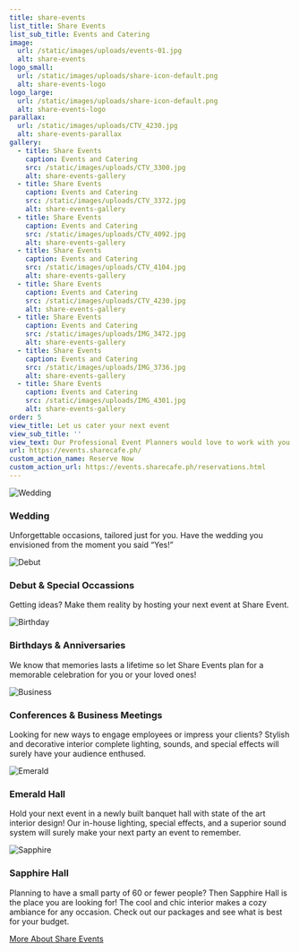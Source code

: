 ```yaml
---
title: share-events
list_title: Share Events
list_sub_title: Events and Catering
image:
  url: /static/images/uploads/events-01.jpg
  alt: share-events
logo_small:
  url: /static/images/uploads/share-icon-default.png
  alt: share-events-logo
logo_large:
  url: /static/images/uploads/share-icon-default.png
  alt: share-events-logo
parallax:
  url: /static/images/uploads/CTV_4230.jpg
  alt: share-events-parallax
gallery:
  - title: Share Events
    caption: Events and Catering
    src: /static/images/uploads/CTV_3300.jpg
    alt: share-events-gallery
  - title: Share Events
    caption: Events and Catering
    src: /static/images/uploads/CTV_3372.jpg
    alt: share-events-gallery
  - title: Share Events
    caption: Events and Catering
    src: /static/images/uploads/CTV_4092.jpg
    alt: share-events-gallery
  - title: Share Events
    caption: Events and Catering
    src: /static/images/uploads/CTV_4104.jpg
    alt: share-events-gallery
  - title: Share Events
    caption: Events and Catering
    src: /static/images/uploads/CTV_4230.jpg
    alt: share-events-gallery
  - title: Share Events
    caption: Events and Catering
    src: /static/images/uploads/IMG_3472.jpg
    alt: share-events-gallery
  - title: Share Events
    caption: Events and Catering
    src: /static/images/uploads/IMG_3736.jpg
    alt: share-events-gallery
  - title: Share Events
    caption: Events and Catering
    src: /static/images/uploads/IMG_4301.jpg
    alt: share-events-gallery
order: 5
view_title: Let us cater your next event
view_sub_title: ''
view_text: Our Professional Event Planners would love to work with you on corporate events, wedding receptions, social gatherings and any full service catered event.
url: https://events.sharecafe.ph/
custom_action_name: Reserve Now
custom_action_url: https://events.sharecafe.ph/reservations.html
---
```

<section id="events-features" class="work-features">
  <div class="row section-header block-1-3 block-m-1-2 block-tab-full">
    <div class="col-block aos-init aos-animate" data-aos="fade-up" data-aos-delay="100">
      <img src="/static/images/event-wedding--color.png" alt="Wedding">
      <h3>Wedding</h3>
      <p>
        Unforgettable occasions, tailored just for you. Have the wedding you envisioned from the moment you said “Yes!”
      </p>
    </div>
    <div class="col-block aos-init aos-animate" data-aos="fade-up" data-aos-delay="200">
      <img src="/static/images/event-debut--color.png" alt="Debut">
      <h3>Debut &amp; Special Occassions</h3>
      <p>
        Getting ideas? Make them reality by hosting your next event at Share Event.
      </p>
    </div>
    <div class="col-block aos-init aos-animate" data-aos="fade-up" data-aos-delay="300">
      <img src="/static/images/event-birthday--color.png" alt="Birthday">
      <h3>Birthdays &amp; Anniversaries</h3>
      <p>
        We know that memories lasts a lifetime so let Share Events plan for a memorable celebration for you or your
        loved ones!
      </p>
    </div>
    <div class="col-block aos-init aos-animate" data-aos="fade-up" data-aos-delay="400">
      <img src="/static/images/event-business--color.png" alt="Business">
      <h3>Conferences &amp; Business Meetings</h3>
      <p>
        Looking for new ways to engage employees or impress your clients? Stylish and decorative interior complete
        lighting, sounds, and special effects will surely have your audience enthused.
      </p>
    </div>
    <div class="col-block aos-init aos-animate" data-aos="fade-up" data-aos-delay="500">
      <img src="/static/images/event--jewel--color-emerald.png" alt="Emerald">
      <h3>Emerald Hall</h3>
      <p>
        Hold your next event in a newly built banquet hall with state of the art interior design! Our in-house lighting,
        special effects, and a superior sound system will surely make your next party an event to remember.
      </p>
    </div>
    <div class="col-block aos-init aos-animate" data-aos="fade-up" data-aos-delay="600">
      <img src="/static/images/event--jewel--color-sapphire.png" alt="Sapphire">
      <h3>Sapphire Hall</h3>
      <p>
        Planning to have a small party of 60 or fewer people? Then Sapphire Hall is the place you are looking for! The
        cool and chic interior makes a cozy ambiance for any occasion. Check out our packages and see what is best for
        your budget.
      </p>
    </div>
  </div>

  <div class="row section-header aos-init aos-animate" data-aos="fade-up">
    <div class="col-full more-cta-btn">
      <a href="https://events.sharecafe.ph" target="_blank" class="btn inet-btn-stroke-dark btn--large btn-raised"
        title="https://events.sharecafe.ph">More About Share Events <i class="fa fa-external-link-alt"></i></a>
    </div>
  </div>
</section>
